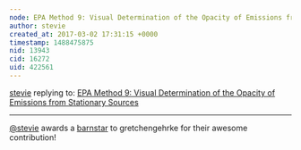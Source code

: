 ```yaml
---
node: EPA Method 9: Visual Determination of the Opacity of Emissions from Stationary Sources
author: stevie
created_at: 2017-03-02 17:31:15 +0000
timestamp: 1488475875
nid: 13943
cid: 16272
uid: 422561
---
```




[stevie](../profile/stevie) replying to: [EPA Method 9: Visual Determination of the Opacity of Emissions from Stationary Sources](../notes/gretchengehrke/02-21-2017/epa-method-9-visual-determination-of-the-opacity-of-emissions-from-stationary-sources)

----
[@stevie](/profile/stevie) awards a <a href="//publiclab.org/wiki/barnstars">barnstar</a> to gretchengehrke for their awesome contribution!